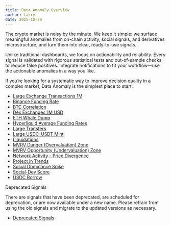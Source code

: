 ```yaml
---
title: Data Anomaly Overview
author: Larry
date: 2025-10-20
---
```


The crypto market is noisy by the minute. We keep it simple: we surface meaningful anomalies from on-chain activity, social signals, and derivatives microstructure, and turn them into clear, ready-to-use signals. 

Unlike traditional dashboards, we focus on actionability and reliability. Every signal is validated with rigorous statistical tests and out-of-sample checks to reduce false positives. Integrate notifications to fit your workflow—use the actionable anomalies in a way you like.

If you’re looking for a systematic way to improve decision quality in a complex market, Data Anomaly is the simplest place to start.

- [Large Exchange Transactions 1M](/signals/large-exchange-transactions-1m)
- [Binance Funding Rate](/signals/binance-funding-rate)
- [BTC Correlation](/signals/btc-correlation)
- [Dex Exchanges 1M USD](/signals/dex-exchanges-1m-usd)
- [ETH Whale Dump](/signals/eth-whale-dump)
- [Hyperliquid Average Funding Rates](/signals/hyperliquid-average-funding-rates)
- [Large Transfers](/signals/large-transfers)
- [Large USDC-USDT Mint](/signals/large-usdc-usdt-mint)
- [Liquidations](/signals/liquidations)
- [MVRV Danger (Overvaluation) Zone](/signals/mvrv-danger-zone)
- [MVRV Opportunity (Undervaluation) Zone](/signals/mvrv-opportunity-zone)
- [Network Activity - Price Divergence](/signals/network-activity-price-divergence)
- [Project in Trends](/signals/project-in-trends)
- [Social Dominance Spike](/signals/social-dominance-spike)
- [Social-Dev Score](/signals/social-dev-score)
- [USDC Borrow](/signals/usdc-borrow)

<Resource>

Deprecated Signals

There are signals that have been deprecated, are scheduled for deprecation, or are now available under a new name. Please refrain from using the old signals and migrate to the updated versions as necessary.

- [Deprecated Signals](signals/deprecated)

</Resource>